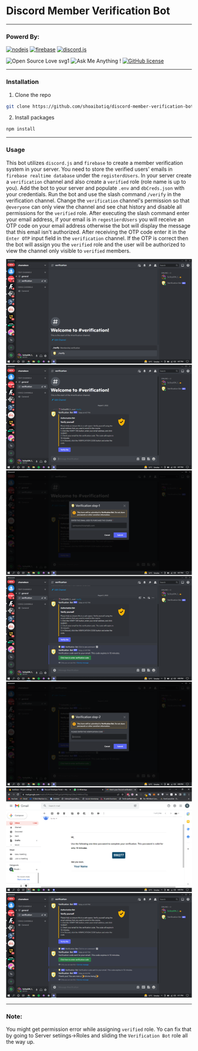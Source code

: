 # Discord Member Verification Bot
---
### Powerd By:
  [![nodejs ](https://i.imgur.com/PDBdxFK.png)](https://nodejs.org/en/)   [![firebase ](https://i.imgur.com/C3pkUtm.png)](https://firebase.google.com/)  [![discord.js ](https://i.imgur.com/YGCfwBd.png)](https://discord.js.org/#/)
  
 ![Open Source Love svg1](https://badges.frapsoft.com/os/v1/open-source.svg?v=103) ![Ask Me Anything !](https://img.shields.io/badge/Ask%20me-anything-1abc9c.svg) [![GitHub license](https://img.shields.io/github/license/Naereen/StrapDown.js.svg)](https://github.com/Naereen/StrapDown.js/blob/master/LICENSE)

---
### Installation
1. Clone the repo
```sh
git clone https://github.com/shoaibatiq/discord-member-verification-bot.git
```

2. Install packages
```sh
npm install
```
---
### Usage
This bot utilizes `discord.js` and  `firebase` to create a member verification system in your server. You need to store the verified users' emails in `firebase realtime database` under the `registerdUsers`. In your server create a `verification` channel and also create a `verified` role (role name is up to you). Add the bot to your server and populate `.env` and `dbCreds.json` with your credentials. Run the bot and use the slash command `/verify` in the verification channel. Change the `verification`  channel's permission so that `@everyone` can only view the channel and see chat history and disable all permissions for the `verified` role. After executing the slash command enter your email address, if your email is in `regestierdUsers` you will receive an OTP code on your email address otherwise the bot will display the message that this email isn't authorized. After receiving the OTP code enter it in the `Enter OTP` input field in the `verification` channel. If the OTP  is correct then the bot will assign you the `verified` role and the user will be authorized to view the channel only visible to `verified` members.

<img src="https://raw.githubusercontent.com/shoaibatiq/discord-member-verification-bot/master/Screenshots/Screenshot%20(34).png" />
<img src="https://raw.githubusercontent.com/shoaibatiq/discord-member-verification-bot/master/Screenshots/Screenshot%20(35).png" />
<img src="https://raw.githubusercontent.com/shoaibatiq/discord-member-verification-bot/master/Screenshots/Screenshot%20(36).png" />
<img src="https://raw.githubusercontent.com/shoaibatiq/discord-member-verification-bot/master/Screenshots/Screenshot%20(37).png" />
<img src="https://raw.githubusercontent.com/shoaibatiq/discord-member-verification-bot/master/Screenshots/Screenshot%20(38).png" />
<img src="https://raw.githubusercontent.com/shoaibatiq/discord-member-verification-bot/master/Screenshots/Screenshot%20(39).png" />
<img src="https://raw.githubusercontent.com/shoaibatiq/discord-member-verification-bot/master/Screenshots/Screenshot%20(40).png" />

---
### Note:
You might get permission error while assigning `verified` role. Yo can fix that by going to Server setiings->Roles and sliding the `Verification Bot` role all the way up.
